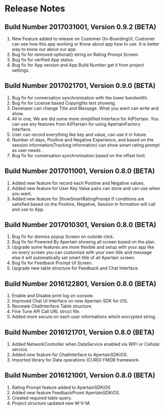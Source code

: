 Release Notes
=============

## Build Number 2017031001, Version 0.9.2 (BETA)

1. New Feature added to release on Customer On-BoardingUI, Customer can see how this app working or Know about app how to use. It is better way to know our about our app.
2. Bug fix for removed optional() string on Rating Prompt Screen.
3. Bug fix for verified App status.
4. Bug fix for App version and App Build Number get it from project settings.

## Build Number 2017021701, Version 0.9.0 (BETA)

1. Bug fix for conversation synchronisation with the lower bandwidth.
2. Bug fix for License based Copyrights text showing.
3. Developer can change Title and Message. What you want can write and show.
4. All in one, We are did some more simplified Interface for A(P)ertain. You can use any features from A(P)ertain for using ApertainFactory Interface.
5. User can record everything like key and value, can use it in future.
6. Number of days, Positive and Negative Experience, and based on the session information(Tracking information) can show smart rating  prompt as user needs .
7. Bug fix for conversation synchronisation based on the offset limit.


## Build Number 2017011001, Version 0.8.0 (BETA)

1. Added new feature for record each Positive and Negative values.
2. Added new feature for User Key Value pairs can store and can use when you want.
3. Added new feature for ShowSmartRatingPrompt If conditions are satisfied based on the Positive, Negative, Session In formation will call and use to App.


## Build Number 2017010301, Version 0.8.0 (BETA)

1. Bug fix for dismiss popup Screen on outside click.
2. Bug fix for Powered By Apertain showing all screen based on the plan.
3. Upgrade some features are more flexible and setup with your app like on every screen you can customize with your own title and message else it will automatically set smart title of all Apertain screen.
4. Bug fix for Feedback Prompt UI Screen.
5. Upgrade new table structure for Feedback and Chat Interface.

## Build Number 2016122801, Version 0.8.0 (BETA)

1. Enable and Disable print log on console.
2. Improved Chat UI Interface on new Apertain SDK for iOS.
3. Recreate ChatInterface Table structure.
4. Fine Tune API Call URL struct file.
5. Added more secure on each user informations which encrypted string.

## Build Number 2016121701, Version 0.8.0 (BETA)

1. Added NetworkController when DataService enabled via WIFI or Cellular service.
2. Added new feature for ChatInterface to ApertainSDKiOS.
3. Imported library for Data operations (CURD) FMDB framework.

## Build Number 2016121001, Version 0.8.0 (BETA)

1. Rating Prompt feature added to ApertainSDKiOS
2. Added new feature FeedbackPromt ApertainSDKiOS.
3. Created required table query.
4. Project structure updated new M-V-M.


